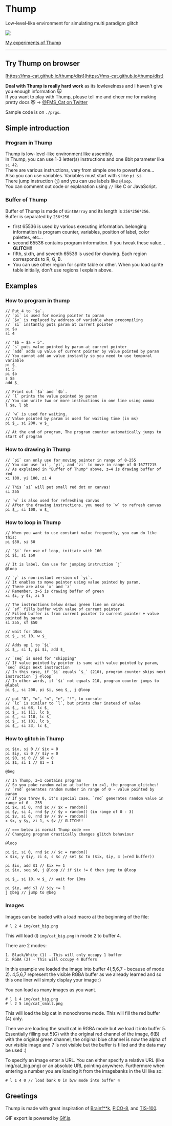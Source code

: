 # Thump

Low-level-like environment for simulating multi paradigm glitch

![](https://i.imgur.com/6RXUQzk.gif)

[My experiments of Thump](http://imgur.com/a/0laNk)

---

## Try Thump on browser

[https://fms-cat.github.io/thump/dist](https://fms-cat.github.io/thump/dist)

**Deal with Thump is really hard work** as its lowlevelness and I haven't give you enough information 🙀  
If you want to play with Thump, please tell me and cheer me for making pretty docs 😻 → [@FMS_Cat on Twitter](https://twitter.com/FMS_Cat)

Sample code is on `./prgs`.

## Simple introduction

### Program in Thump

Thump is low-level-like environment like assembly.  
In Thump, you can use 1-3 letter(s) instructions and one 8bit parameter like `si 42`.  
There are various instructions, vary from simple one to powerful one...  
Also you can use variables. Variables must start with `$` like `pi $i`.  
There jump instruction (`j`) and you can use labels like `@loop`.  
You can comment out code or explanation using `//` like C or JavaScript.

### Buffer of Thump

Buffer of Thump is made of `Uint8Array` and its length is `256*256*256`.  
Buffer is separated by `256*256`.  

- first 65536 is used by various executing information. belonging information is program counter, variables, position of label, color palettes, etc...
- second 65536 contains program information. If you tweak these value... **GLITCH**!!
- fifth, sixth, and seventh 65536 is used for drawing. Each region corresponds to R, G, B.
- You can use other region for sprite table or other. When you load sprite table initially, don't use regions I explain above.

## Examples

### How to program in thump

```
// Put 4 to `$a`.
// `pi` is used for moving pointer to param
// `$v` is replaced by address of variable when precompiling
// `si` instantly puts param at current pointer
pi $a
si 4

// "$b = $a + 5".
// `s` puts value pointed by param at current pointer
// `add` adds up value of current pointer by value pointed by param
// You cannot add an value instantly so you need to use temporal variable
pi $_
si 5
pi $b
s $a
add $_

// Print out `$a` and `$b`.
// `l` prints the value pointed by param
// You can write two or more instructions in one line using comma
l $a, l $b

// `w` is used for waiting.
// Value pointed by param is used for waiting time (in ms)
pi $_, si 200, w $_

// At the end of program, The program counter automatically jumps to start of program
```

### How to drawing in Thump

```
// `pi` can only use for moving pointer in range of 0-255
// You can use `xi`, `yi`, and `zi` to move in range of 0-16777215
// As explained in "Buffer of Thump" above, z=4 is drawing buffer of red
xi 100, yi 100, zi 4

// This `si` will put small red dot on canvas!
si 255

// `w` is also used for refreshing canvas
// After the drawing instructions, you need to `w` to refresh canvas
pi $_, si 100, w $_
```

### How to loop in Thump

```
// When you want to use constant value frequently, you can do like this:
pi $50, si 50

// `$i` for use of loop, initiate with 160
pi $i, si 160

// It is label. Can use for jumping instruction `j`
@loop

// `y` is non-instant version of `yi`.
// It enables to move pointer using value pointed by param.
// There are also `x` and `z`
// Remember, z=5 is drawing buffer of green
xi $i, y $i, zi 5

// The instructions below draws green line on canvas
// `sf` fills buffer with value of current pointer
// Filled buffer is from current pointer to current pointer + value pointed by param
si 255, sf $50

// wait for 10ms
pi $_, si 10, w $_

// Adds up 1 to `$i`
pi $_, si 1, pi $i, add $_

// `seq` is used for "skipping"
// If value pointed by pointer is same with value pointed by param, `seq` skips next instruction
// In this case, if `$i` equals `$_` (210), program counter skips next instruction `j @loop`
// In other words, if `$i` not equals 210, program counter jumps to @label
pi $_, si 200, pi $i, seq $_, j @loop

// put "D", "o", "n", "e", "!", to console
// `lc` is similar to `l`, but prints char instead of value
pi $_, si 68, lc $_
pi $_, si 111, lc $_
pi $_, si 110, lc $_
pi $_, si 101, lc $_
pi $_, si 33, lc $_
```

### How to glitch in Thump

```
pi $ix, si 0 // $ix = 0
pi $iy, si 0 // $iy = 0
pi $0, si 0 // $0 = 0
pi $1, si 1 // $1 = 1

@beg

// In Thump, z=1 contains program
// So you poke random value at buffer in z=1, the program glitches!
// `rnd` generates random number in range of 0 - value pointed by param
// If you throw 0, it's special case, `rnd` generates random value in range of 0 - 255
pi $x, si 0, rnd $x // $x = random()
pi $y, si 4, rnd $y // $y = random() (in range of 0 - 3)
pi $v, si 0, rnd $v // $v = random()
x $x, y $y, zi 1, s $v // GLITCH!!

// === below is normal Thump code ===
// Changing program drastically changes glitch behaviour

@loop

pi $c, si 0, rnd $c // $c = random()
x $ix, y $iy, zi 4, s $c // set $c to ($ix, $iy, 4 (=red buffer))

pi $ix, add $1 // $ix += 1
pi $ix, seq $0, j @loop // if $ix != 0 then jump to @loop

pi $_, si 10, w $_ // wait for 10ms

pi $iy, add $1 // $iy += 1
j @beg // jump to @beg
```

### Images

Images can be loaded with a load macro at the beginning of the file:

```
# l 2 4 img/cat_big.png
```

This will load (l) `img/cat_big.png` in mode 2 to buffer 4.

There are 2 modes:

    1. Black/White (1) - This will only occupy 1 buffer
    2. RGBA (2) - This will occupy 4 Buffers

In this example we loaded the image into buffer 4(,5,6,7 - because of mode 2). 4,5,6,7 represent the visible RGBA buffer as we already learned and so this one liner will simply display your image :)

You can load as many images as you want.

```
# l 1 4 img/cat_big.png
# l 2 5 img/cat_small.png
```

This will load the big cat in monochrome mode. This will fill the red buffer (4) only.

Then we are loading the small cat in RGBA mode but we load it into buffer 5. Essentially filling out 5(G) with the original red channel of the image, 6(B) with the original green channel, the original blue channel is now the alpha of our visible image and 7 is not visible but the buffer is filled and the data may be used :)

To specify an image enter a URL. You can either specify a relative URL (like img/cat_big.png) or an absolute URL pointing anywhere. Furthermore when entering a number you are loading it from the imagebanks in the UI like so:

```
# l 1 4 0 // load bank 0 in b/w mode into buffer 4
```

## Greetings

Thump is made with great inspiration of [Brainf**k](https://esolangs.org/wiki/Brainfuck), [PICO-8](http://www.lexaloffle.com/pico-8.php), and [TIS-100](http://store.steampowered.com/app/370360/).

GIF export is powered by [Gif.js](https://github.com/jnordberg/gif.js).